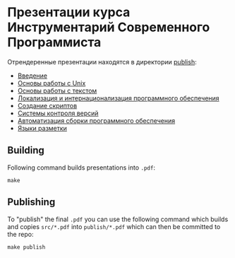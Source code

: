# Презентации курса Инструментарий Современного Программиста

Отрендеренные презентации находятся в директории [publish](publish):

- [Введение](publish/intro.pdf?raw=true)
- [Основы работы с Unix](publish/unix.pdf?raw=true)
- [Основы работы с текстом](publish/text.pdf?raw=true)
- [Локализация и интернационализация программного обеспечения](publish/encoding.pdf?raw=true)
- [Создание скриптов](publish/bash.pdf?raw=true)
- [Системы контроля версий](publish/git.pdf?raw=true)
- [Автоматизация сборки программного обеспечения](publish/automation.pdf?raw=true)
- [Языки разметки](publish/markup.pdf?raw=true)

## Building

Following command builds presentations into `.pdf`:

```
make
```

## Publishing

To "publish" the final `.pdf` you can use the following command which builds and copies `src/*.pdf` into `publish/*.pdf`
which can then be committed to the repo:

```
make publish
```
